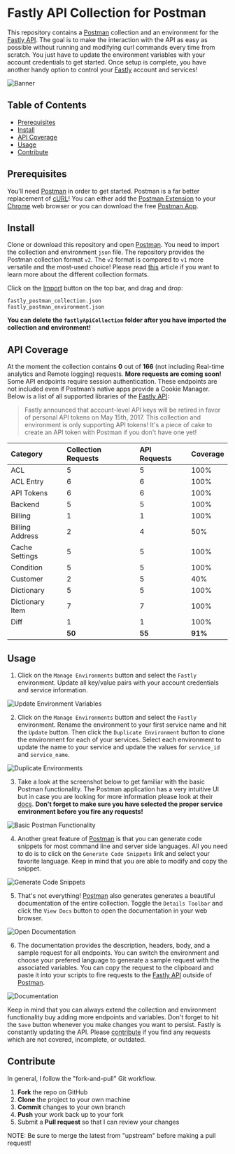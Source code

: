 # Fastly API Collection for Postman

This repository contains a [Postman](https://www.getpostman.com/) collection and an environment for the [Fastly API](https://docs.fastly.com/api/). The goal is to make the interaction with the API as easy as possible without running and modifying curl commands every time from scratch. You just have to update the environment variables with your account credentials to get started. Once setup is complete, you have another handy option to control your [Fastly](https://www.fastly.com/) account and services!

![Banner](/screenshots/banner.png?raw=true "Fastly API Collection for Postman")

## Table of Contents

- [Prerequisites](#prerequisites)
- [Install](#install)
- [API Coverage](#api-coverage)
- [Usage](#usage)
- [Contribute](#contribute)

## Prerequisites

You'll need [Postman](https://www.getpostman.com/) in order to get started. Postman is a far better replacement of [cURL](https://curl.haxx.se/)! You can either add the [Postman Extension](https://chrome.google.com/webstore/detail/postman/fhbjgbiflinjbdggehcddcbncdddomop?hl=en-US) to your [Chrome](https://www.google.com/chrome/browser/desktop/index.html?brand=CHBD&gclid=CIHNlY--r9ICFUaNfgodSrEJFg) web browser or you can download the free [Postman App](https://www.getpostman.com/).

## Install

Clone or download this repository and open [Postman](https://www.getpostman.com/). You need to import the collection and environment `json` file. The repository provides the Postman collection format `v2`. The `v2` format is compared to `v1` more versatile and the most-used choice! Please read [this](http://blog.getpostman.com/2015/06/05/travelogue-of-postman-collection-format-v2/) article if you want to learn more about the different collection formats.

Click on the [Import](#usage) button on the top bar, and drag and drop:

```
fastly_postman_collection.json
fastly_postman_environment.json
```

**You can delete the `fastlyApiCollection` folder after you have imported the collection and environment!**

## API Coverage

At the moment the collection contains **0** out of **166** (not including Real-time analytics and Remote logging) requests. **More requests are coming soon!** Some API endpoints require session authentication. These endpoints are not included even if Postman’s native apps provide a Cookie Manager. Below is a list of all supported libraries of the [Fastly API](https://docs.fastly.com/api/):

> Fastly announced that account-level API keys will be retired in favor of personal API tokens on May 15th, 2017. This collection and environment is only supporting API tokens! It's a piece of cake to create an API token with Postman if you don't have one yet!

| Category        | Collection Requests | API Requests | Coverage |
| :-------------- | :------------------ | :----------- | :------- |
| ACL             | 5                   | 5            | 100%     |
| ACL Entry       | 6                   | 6            | 100%     |
| API Tokens      | 6                   | 6            | 100%     |
| Backend         | 5                   | 5            | 100%     |
| Billing         | 1                   | 1            | 100%     |
| Billing Address | 2                   | 4            | 50%      |
| Cache Settings  | 5                   | 5            | 100%     |
| Condition       | 5                   | 5            | 100%     |
| Customer        | 2                   | 5            | 40%      |
| Dictionary      | 5                   | 5            | 100%     |
| Dictionary Item | 7                   | 7            | 100%     |
| Diff            | 1                   | 1            | 100%     |
|                 | **50**              | **55**       | **91%**  |

## Usage

1. Click on the `Manage Environments` button and select the `Fastly` environment. Update all key/value pairs with your account credentials and service information.

![Update Environment Variables](/screenshots/usage_1.png?raw=true "Update Environment Variables")

2. Click on the `Manage Environments` button and select the `Fastly` environment. Rename the environment to your first service name and hit the `Update` button. Then click the `Duplicate Environment` button to clone the environment for each of your services. Select each environment to update the name to your service and update the values for `service_id` and `service_name`.

![Duplicate Environments](/screenshots/usage_2.png?raw=true "Duplicate Environments")

3. Take a look at the screenshot below to get familiar with the basic Postman functionality. The Postman application has a very intuitive UI but in case you are looking for more information please look at their [docs](https://www.getpostman.com/docs/). **Don't forget to make sure you have selected the proper service environment before you fire any requests!**

![Basic Postman Functionality](/screenshots/usage_3.png?raw=true "Basic Postman Functionality")

4. Another great feature of [Postman](https://www.getpostman.com/) is that you can generate code snippets for most command line and server side languages. All you need to do is to click on the `Generate Code Snippets` link and select your favorite language. Keep in mind that you are able to modify and copy the snippet.

![Generate Code Snippets](/screenshots/usage_4.png?raw=true "Generate Code Snippets")

5. That's not everything! [Postman](https://www.getpostman.com/) also generates generates a beautiful documentation of the entire collection. Toggle the `Details Toolbar` and click the `View Docs` button to open the documentation in your web browser.

![Open Documentation](/screenshots/usage_5.png?raw=true "Open Documentation")

6. The documentation provides the description, headers, body, and a sample request for all endpoints. You can switch the environment and choose your prefered language to generate a sample request with the associated variables. You can copy the request to the clipboard and paste it into your scripts to fire requests to the [Fastly API](https://docs.fastly.com/api/) outside of [Postman](https://www.getpostman.com/).

![Documentation](/screenshots/usage_6.png?raw=true "Documentation")

Keep in mind that you can always extend the collection and environment functionality buy adding more endpoints and variables. Don't forget to hit the `Save` button whenever you make changes you want to persist. Fastly is constantly updating the API. Please [contribute](#contribute) if you find any requests which are not covered, incomplete, or outdated.

## Contribute

In general, I follow the "fork-and-pull" Git workflow.

 1. **Fork** the repo on GitHub
 2. **Clone** the project to your own machine
 3. **Commit** changes to your own branch
 4. **Push** your work back up to your fork
 5. Submit a **Pull request** so that I can review your changes

NOTE: Be sure to merge the latest from "upstream" before making a pull request!
